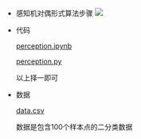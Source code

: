 
+ 感知机对偶形式算法步骤
  ![](https://timgsa.baidu.com/timg?image&quality=80&size=b9999_10000&sec=1553575213207&di=72e2138e1a5de7af5dc2224d7294bccc&imgtype=0&src=http%3A%2F%2Fmmbiz.qpic.cn%2Fmmbiz_jpg%2FjXQJ6b7CBHrsdDkJxVIV0lGMnzRtm1esvtuxUibicP1dmLf5klicFjeIT0E3qkUgTmW9LMfObW5JdzNxbb2daBk2w%2F640%3Fwx_fmt%3Djpeg)

+ 代码

  [perception.ipynb](https://github.com/baiyang2464/AI/blob/master/ml/PLA/perception.ipynb) 

  [perception.py](https://github.com/baiyang2464/AI/blob/master/ml/PLA/perception.py) 

  以上择一即可

+ 数据

  [data.csv](https://github.com/baiyang2464/AI/blob/master/ml/PLA/data.csv) 

  数据是包含100个样本点的二分类数据
